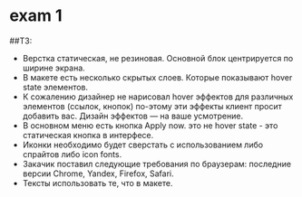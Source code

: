 # exam 1

##ТЗ:
* Верстка статическая, не резиновая. Основной блок центрируется по ширине экрана.
* В макете есть несколько скрытых слоев. Которые показывают hover state элементов.
* К сожалению дизайнер не нарисовал hover эффектов для различных элементов (ссылок, кнопок) по-этому эти эффекты клиент просит добавить вас. Дизайн эффектов — на ваше усмотрение.
* В основном меню есть кнопка Apply now. это не hover state - это статическая кнопка в интерфесе.
* Иконки необходимо будет сверстать с использованием либо спрайтов либо icon fonts.
* Закачик поставил следующие требования по браузерам: последние версии Chrome, Yandex, Firefox, Safari.
* Тексты использовать те, что в макете.
